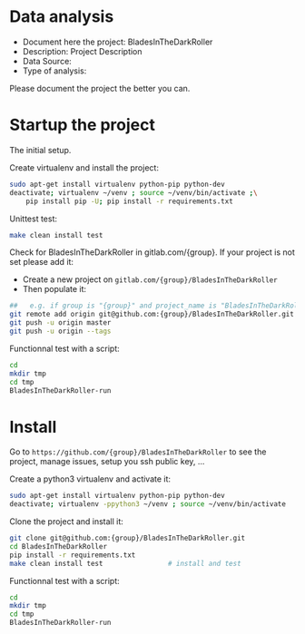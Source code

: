 # Data analysis
- Document here the project: BladesInTheDarkRoller
- Description: Project Description
- Data Source:
- Type of analysis:

Please document the project the better you can.

# Startup the project

The initial setup.

Create virtualenv and install the project:
```bash
sudo apt-get install virtualenv python-pip python-dev
deactivate; virtualenv ~/venv ; source ~/venv/bin/activate ;\
    pip install pip -U; pip install -r requirements.txt
```

Unittest test:
```bash
make clean install test
```

Check for BladesInTheDarkRoller in gitlab.com/{group}.
If your project is not set please add it:

- Create a new project on `gitlab.com/{group}/BladesInTheDarkRoller`
- Then populate it:

```bash
##   e.g. if group is "{group}" and project_name is "BladesInTheDarkRoller"
git remote add origin git@github.com:{group}/BladesInTheDarkRoller.git
git push -u origin master
git push -u origin --tags
```

Functionnal test with a script:

```bash
cd
mkdir tmp
cd tmp
BladesInTheDarkRoller-run
```

# Install

Go to `https://github.com/{group}/BladesInTheDarkRoller` to see the project, manage issues,
setup you ssh public key, ...

Create a python3 virtualenv and activate it:

```bash
sudo apt-get install virtualenv python-pip python-dev
deactivate; virtualenv -ppython3 ~/venv ; source ~/venv/bin/activate
```

Clone the project and install it:

```bash
git clone git@github.com:{group}/BladesInTheDarkRoller.git
cd BladesInTheDarkRoller
pip install -r requirements.txt
make clean install test                # install and test
```
Functionnal test with a script:

```bash
cd
mkdir tmp
cd tmp
BladesInTheDarkRoller-run
```
